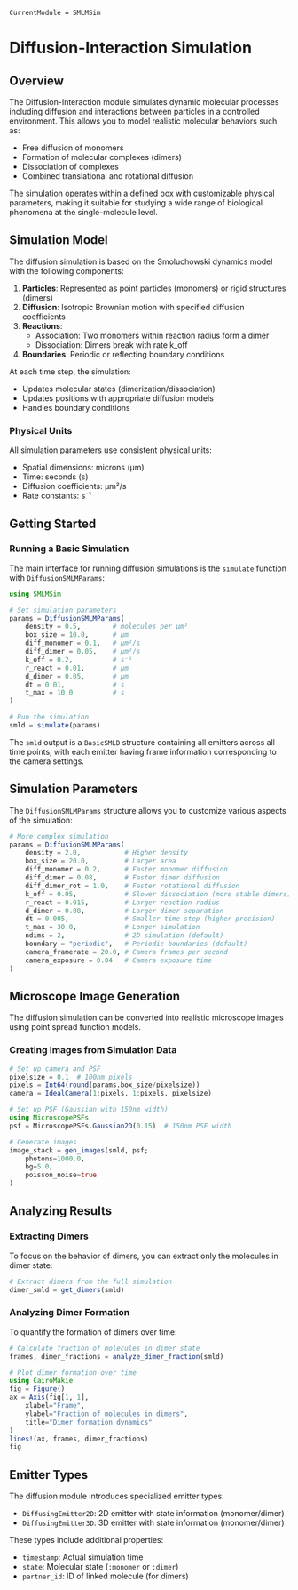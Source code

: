 ```@meta
CurrentModule = SMLMSim
```

# Diffusion-Interaction Simulation

## Overview

The Diffusion-Interaction module simulates dynamic molecular processes including diffusion and interactions between particles in a controlled environment. This allows you to model realistic molecular behaviors such as:

- Free diffusion of monomers
- Formation of molecular complexes (dimers)
- Dissociation of complexes
- Combined translational and rotational diffusion

The simulation operates within a defined box with customizable physical parameters, making it suitable for studying a wide range of biological phenomena at the single-molecule level.

## Simulation Model

The diffusion simulation is based on the Smoluchowski dynamics model with the following components:

1. **Particles**: Represented as point particles (monomers) or rigid structures (dimers)
2. **Diffusion**: Isotropic Brownian motion with specified diffusion coefficients
3. **Reactions**: 
   - Association: Two monomers within reaction radius form a dimer
   - Dissociation: Dimers break with rate k_off
4. **Boundaries**: Periodic or reflecting boundary conditions

At each time step, the simulation:
- Updates molecular states (dimerization/dissociation)
- Updates positions with appropriate diffusion models
- Handles boundary conditions

### Physical Units

All simulation parameters use consistent physical units:
- Spatial dimensions: microns (μm)
- Time: seconds (s)
- Diffusion coefficients: μm²/s
- Rate constants: s⁻¹

## Getting Started

### Running a Basic Simulation

The main interface for running diffusion simulations is the `simulate` function with `DiffusionSMLMParams`:

```julia
using SMLMSim

# Set simulation parameters
params = DiffusionSMLMParams(
    density = 0.5,        # molecules per μm²
    box_size = 10.0,      # μm
    diff_monomer = 0.1,   # μm²/s
    diff_dimer = 0.05,    # μm²/s
    k_off = 0.2,          # s⁻¹
    r_react = 0.01,       # μm
    d_dimer = 0.05,       # μm
    dt = 0.01,            # s
    t_max = 10.0          # s
)

# Run the simulation
smld = simulate(params)
```

The `smld` output is a `BasicSMLD` structure containing all emitters across all time points, with each emitter having frame information corresponding to the camera settings.

## Simulation Parameters

The `DiffusionSMLMParams` structure allows you to customize various aspects of the simulation:

```julia
# More complex simulation
params = DiffusionSMLMParams(
    density = 2.0,           # Higher density
    box_size = 20.0,         # Larger area
    diff_monomer = 0.2,      # Faster monomer diffusion
    diff_dimer = 0.08,       # Faster dimer diffusion
    diff_dimer_rot = 1.0,    # Faster rotational diffusion
    k_off = 0.05,            # Slower dissociation (more stable dimers)
    r_react = 0.015,         # Larger reaction radius
    d_dimer = 0.08,          # Larger dimer separation
    dt = 0.005,              # Smaller time step (higher precision)
    t_max = 30.0,            # Longer simulation
    ndims = 2,               # 2D simulation (default)
    boundary = "periodic",   # Periodic boundaries (default)
    camera_framerate = 20.0, # Camera frames per second
    camera_exposure = 0.04   # Camera exposure time
)
```



## Microscope Image Generation

The diffusion simulation can be converted into realistic microscope images using point spread function models.

### Creating Images from Simulation Data

```julia
# Set up camera and PSF
pixelsize = 0.1  # 100nm pixels
pixels = Int64(round(params.box_size/pixelsize))
camera = IdealCamera(1:pixels, 1:pixels, pixelsize)

# Set up PSF (Gaussian with 150nm width)
using MicroscopePSFs
psf = MicroscopePSFs.Gaussian2D(0.15)  # 150nm PSF width

# Generate images
image_stack = gen_images(smld, psf;
    photons=1000.0,
    bg=5.0,
    poisson_noise=true
)
```

## Analyzing Results

### Extracting Dimers

To focus on the behavior of dimers, you can extract only the molecules in dimer state:

```julia
# Extract dimers from the full simulation
dimer_smld = get_dimers(smld)
```

### Analyzing Dimer Formation

To quantify the formation of dimers over time:

```julia
# Calculate fraction of molecules in dimer state
frames, dimer_fractions = analyze_dimer_fraction(smld)

# Plot dimer formation over time
using CairoMakie
fig = Figure()
ax = Axis(fig[1, 1],
    xlabel="Frame",
    ylabel="Fraction of molecules in dimers",
    title="Dimer formation dynamics"
)
lines!(ax, frames, dimer_fractions)
fig
```

## Emitter Types

The diffusion module introduces specialized emitter types:

- `DiffusingEmitter2D`: 2D emitter with state information (monomer/dimer)
- `DiffusingEmitter3D`: 3D emitter with state information (monomer/dimer)

These types include additional properties:
- `timestamp`: Actual simulation time
- `state`: Molecular state (`:monomer` or `:dimer`)
- `partner_id`: ID of linked molecule (for dimers)

